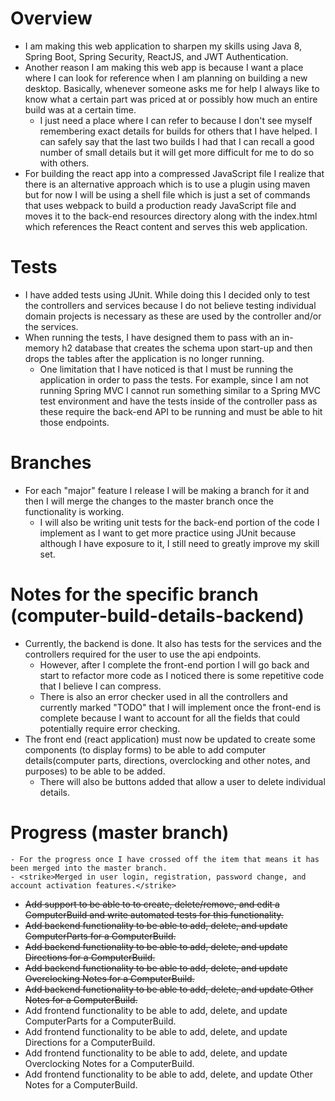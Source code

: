 # Overview

- I am making this web application to sharpen my skills using Java 8, Spring Boot, Spring Security, ReactJS, and JWT Authentication.
- Another reason I am making this web app is because I want a place where I can look for reference when I am planning on building
a new desktop. Basically, whenever someone asks me for help I always like to know what a certain part was priced at or possibly
how much an entire build was at a certain time.
    - I just need a place where I can refer to because I don't see myself remembering exact details for builds for others that
    I have helped. I can safely say that the last two builds I had that I can recall a good number of small details but
    it will get more difficult for me to do so with others.
- For building the react app into a compressed JavaScript file I realize that there is an alternative approach which is to use
a plugin using maven but for now I will be using a shell file which is just a set of commands that uses webpack to build
a production ready JavaScript file and moves it to the back-end resources directory along with the index.html which references
the React content and serves this web application.


# Tests
- I have added tests using JUnit. While doing this I decided only to test the controllers and services because I do not believe
testing individual domain projects is necessary as these are used by the controller and/or the services.
- When running the tests, I have designed them to pass with an in-memory h2 database that creates the schema upon start-up
and then drops the tables after the application is no longer running.
    - One limitation that I have noticed is that I must be running the application in order to pass the tests. For example,
    since I am not running Spring MVC I cannot run something similar to a Spring MVC test environment and have the tests
    inside of the controller pass as these require the back-end API to be running and must be able to hit those endpoints.

# Branches

- For each "major" feature I release I will be making a branch for it and then I will merge the changes to the master branch
once the functionality is working.
    - I will also be writing unit tests for the back-end portion of the code I implement as I want to get more practice
    using JUnit because although I have exposure to it, I still need to greatly improve my skill set.
   

# Notes for the specific branch (computer-build-details-backend)

- Currently, the backend is done. It also has tests for the services and the controllers required for the user
to use the api endpoints.
    - However, after I complete the front-end portion I will go back and start to refactor more code as I noticed there
    is some repetitive code that I believe I can compress.
    - There is also an error checker used in all the controllers and currently marked "TODO" that I will implement once
    the front-end is complete because I want to account for all the fields that could potentially require error checking.
- The front end (react application) must now be updated to create some components (to display forms) to be able to
add computer details(computer parts, directions, overclocking and other notes, and purposes) to be able to be added.
   - There will also be buttons added that allow a user to delete individual details.
    
# Progress (master branch)
    - For the progress once I have crossed off the item that means it has been merged into the master branch.
    - <strike>Merged in user login, registration, password change, and account activation features.</strike>
- <strike>Add support to be able to to create, delete/remove, and edit a ComputerBuild and write automated tests for this functionality.</strike>
- <strike>Add backend functionality to be able to add, delete, and update ComputerParts for a ComputerBuild.</strike>
- <strike>Add backend functionality to be able to add, delete, and update Directions for a ComputerBuild.</strike> 
- <strike>Add backend functionality to be able to add, delete, and update Overclocking Notes for a ComputerBuild.</strike> 
- <strike>Add backend functionality to be able to add, delete, and update Other Notes for a ComputerBuild.</strike> 
- Add frontend functionality to be able to add, delete, and update ComputerParts for a ComputerBuild.
- Add frontend functionality to be able to add, delete, and update Directions for a ComputerBuild. 
- Add frontend functionality to be able to add, delete, and update Overclocking Notes for a ComputerBuild. 
- Add frontend functionality to be able to add, delete, and update Other Notes for a ComputerBuild. 
